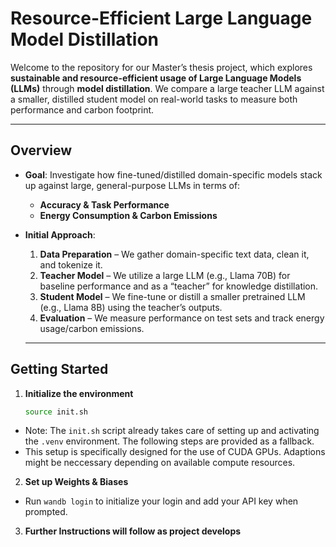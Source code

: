# Resource-Efficient Large Language Model Distillation

Welcome to the repository for our Master’s thesis project, which explores **sustainable and resource-efficient usage of Large Language Models (LLMs)** through **model distillation**. We compare a large teacher LLM against a smaller, distilled student model on real-world tasks to measure both performance and carbon footprint.

---

## Overview

- **Goal**: Investigate how fine-tuned/distilled domain-specific models stack up against large, general-purpose LLMs in terms of:
  - **Accuracy & Task Performance**
  - **Energy Consumption & Carbon Emissions**

- **Initial Approach**:
  1. **Data Preparation** – We gather domain-specific text data, clean it, and tokenize it.
  2. **Teacher Model** – We utilize a large LLM (e.g., Llama 70B) for baseline performance and as a “teacher” for knowledge distillation.
  3. **Student Model** – We fine-tune or distill a smaller pretrained LLM (e.g., Llama 8B) using the teacher’s outputs.
  4. **Evaluation** – We measure performance on test sets and track energy usage/carbon emissions.

  ---

## Getting Started

1. **Initialize the environment**
    ```bash
    source init.sh
    ```
* Note: The `init.sh` script already takes care of setting up and activating the `.venv` environment. The following steps are provided as a fallback.
* This setup is specifically designed for the use of CUDA GPUs. Adaptions might be neccessary depending on available compute resources.

2. **Set up Weights & Biases**
* Run `wandb login` to initialize your login and add your API key when prompted.

3. **Further Instructions will follow as project develops**